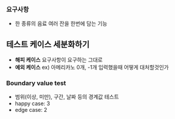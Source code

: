 ### 요구사항
- 한 종류의 음료 여러 잔을 한번에 담는 기능
## 테스트 케이스 세분화하기
- **해피 케이스**
  요구사항이 요구하는 그대로
- **예외 케이스**
  ex) 아메리카노 0개, -1개 입력했을때 어떻게 대처할것인가
### Boundary value test
- 범위(이상, 미만), 구간, 날짜 등의 경계값 테스트
- happy case: 3
- edge case: 2